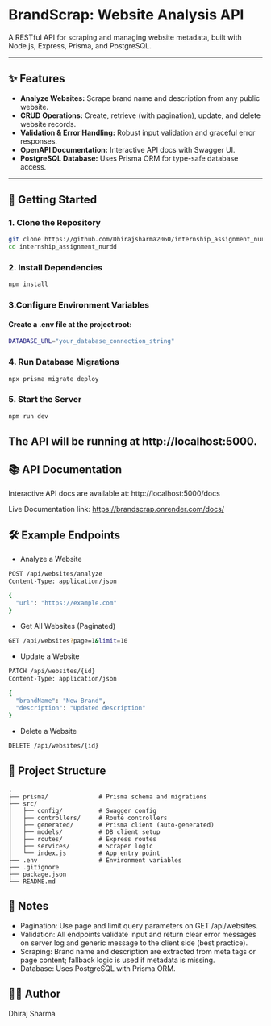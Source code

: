 # BrandScrap: Website Analysis API

A RESTful API for scraping and managing website metadata, built with Node.js, Express, Prisma, and PostgreSQL.

---

## ✨ Features

- **Analyze Websites:** Scrape brand name and description from any public website.
- **CRUD Operations:** Create, retrieve (with pagination), update, and delete website records.
- **Validation & Error Handling:** Robust input validation and graceful error responses.
- **OpenAPI Documentation:** Interactive API docs with Swagger UI.
- **PostgreSQL Database:** Uses Prisma ORM for type-safe database access.

---

## 🚀 Getting Started

### 1. Clone the Repository

```sh
git clone https://github.com/Dhirajsharma2060/internship_assignment_nurdd.git
cd internship_assignment_nurdd
```

### 2. Install Dependencies

```sh
npm install
```

### 3.Configure Environment Variables

#### Create a .env file at the project root:

```sh
DATABASE_URL="your_database_connection_string"
```

### 4. Run Database Migrations

```sh
npx prisma migrate deploy
```

### 5. Start the Server

```sh
npm run dev
```

## The API will be running at http://localhost:5000.

## 📚 API Documentation

Interactive API docs are available at:
http://localhost:5000/docs

Live Documentation link:
https://brandscrap.onrender.com/docs/

## 🛠️ Example Endpoints

- Analyze a Website

```sh
POST /api/websites/analyze
Content-Type: application/json

{
  "url": "https://example.com"
}
```

- Get All Websites (Paginated)

```sh
GET /api/websites?page=1&limit=10
```

- Update a Website

```sh
PATCH /api/websites/{id}
Content-Type: application/json

{
  "brandName": "New Brand",
  "description": "Updated description"
}

```

- Delete a Website

```sh
DELETE /api/websites/{id}

```

## 🧩 Project Structure

```
.
├── prisma/              # Prisma schema and migrations
├── src/
│   ├── config/          # Swagger config
│   ├── controllers/     # Route controllers
│   ├── generated/       # Prisma client (auto-generated)
│   ├── models/          # DB client setup
│   ├── routes/          # Express routes
│   ├── services/        # Scraper logic
│   └── index.js         # App entry point
├── .env                 # Environment variables
├── .gitignore
├── package.json
└── README.md
```


## 📝 Notes

- Pagination: Use page and limit query parameters on GET /api/websites.
- Validation: All endpoints validate input and return clear error messages on server log and generic message to the client side (best practice).
- Scraping: Brand name and description are extracted from meta tags or page content; fallback logic is    used if metadata is missing.
- Database: Uses PostgreSQL with Prisma ORM.

## 🧑‍💻 Author


Dhiraj Sharma





